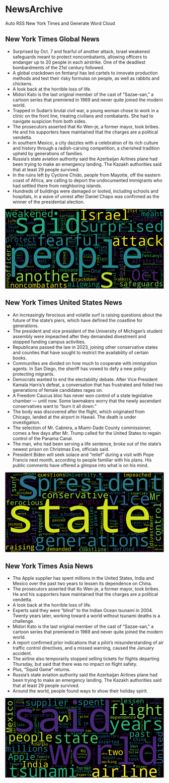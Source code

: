# NewsArchive
Auto RSS New York Times and Generate Word Cloud

## New York Times Global News
* Surprised by Oct. 7 and fearful of another attack, Israel weakened safeguards meant to protect noncombatants, allowing officers to endanger up to 20 people in each airstrike. One of the deadliest bombardments of the 21st century followed.
* A global crackdown on fentanyl has led cartels to innovate production methods and test their risky formulas on people, as well as rabbits and chickens.
* A look back at the horrible loss of life.
* Midori Kato is the last original member of the cast of “Sazae-san,” a cartoon series that premiered in 1969 and never quite joined the modern world.
* Trapped in Sudan’s brutal civil war, a young woman chose to work in a clinic on the front line, treating civilians and combatants. She had to navigate suspicion from both sides.
* The prosecutors asserted that Ko Wen-je, a former mayor, took bribes. He and his supporters have maintained that the charges are a political vendetta.
* In southern Mexico, a city dazzles with a celebration of its rich culture and history through a radish-carving competition, a cherished tradition upheld by generations of families.
* Russia’s state aviation authority said the Azerbaijan Airlines plane had been trying to make an emergency landing. The Kazakh authorities said that at least 29 people survived.
* In the ruins left by Cyclone Chido, people from Mayotte, off the eastern coast of Africa, are calling to deport the undocumented immigrants who had settled there from neighboring islands.
* Hundreds of buildings were damaged or looted, including schools and hospitals, in a wave of unrest after Daniel Chapo was confirmed as the winner of the presidential election.

![Global](./global.png)
## New York Times United States News
* An increasingly ferocious and volatile surf is raising questions about the future of the state’s piers, which have defined the coastline for generations.
* The president and vice president of the University of Michigan’s student assembly were impeached after they demanded divestment and stopped funding campus activities.
* Republicans passed the law in 2023, joining other conservative states and counties that have sought to restrict the availability of certain books.
* Communities are divided on how much to cooperate with immigration agents. In San Diego, the sheriff has vowed to defy a new policy protecting migrants.
* Democrats wanted to end the electability debate. After Vice President Kamala Harris’s defeat, a conversation that has frustrated and foiled two generations of female candidates rages on.
* A Freedom Caucus bloc has never won control of a state legislative chamber — until now. Some lawmakers worry that the newly ascendant conservatives want to “burn it all down.”
* The body was discovered after the flight, which originated from Chicago, landed at the airport in Hawaii. The death is under investigation.
* The selection of Mr. Cabrera, a Miami-Dade County commissioner, comes a few days after Mr. Trump called for the United States to regain control of the Panama Canal.
* The man, who had been serving a life sentence, broke out of the state’s newest prison on Christmas Eve, officials said.
* President Biden will seek solace and “relief” during a visit with Pope Francis next month, according to people familiar with his plans. His public comments have offered a glimpse into what is on his mind.

![US](./usnews.png)
## New York Times Asia News
* The Apple supplier has spent millions in the United States, India and Mexico over the past two years to lessen its dependence on China.
* The prosecutors asserted that Ko Wen-je, a former mayor, took bribes. He and his supporters have maintained that the charges are a political vendetta.
* A look back at the horrible loss of life.
* Experts said they were “blind” to the Indian Ocean tsunami in 2004. Twenty years later, working toward a world without tsunami deaths is a challenge.
* Midori Kato is the last original member of the cast of “Sazae-san,” a cartoon series that premiered in 1969 and never quite joined the modern world.
* A report confirmed prior indications that a pilot’s misunderstanding of air traffic control directives, and a missed warning, caused the January accident.
* The airline also temporarily stopped selling tickets for flights departing Thursday, but said that there was no impact on flight safety.
* Plus, “Squid Game” returns.
* Russia’s state aviation authority said the Azerbaijan Airlines plane had been trying to make an emergency landing. The Kazakh authorities said that at least 29 people survived.
* Around the world, people found ways to show their holiday spirit.

![Asian](./asian.png)
